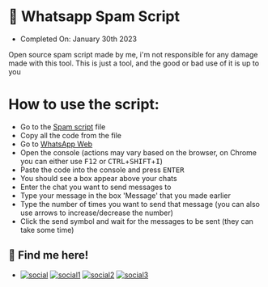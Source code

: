 # 🌊 Whatsapp Spam Script
- Completed On: January 30th 2023

Open source spam script made by me, i'm not responsible for any damage made with this tool. This is just a tool, and the good or bad use of it is up to you

# How to use the script:

- Go to the [Spam script](whatsapp-script.js) file
- Copy all the code from the file
- Go to [WhatsApp Web](https://web.whatsapp.com)
- Open the console (actions may vary based on the browser, on Chrome you can either use <kbd>F12</kbd> or <kbd>CTRL</kbd>+<kbd>SHIFT</kbd>+<kbd>I</kbd>)
- Paste the code into the console and press <kbd>ENTER</kbd>
- You should see a box appear above your chats
- Enter the chat you want to send messages to
- Type your message in the box 'Message' that you made earlier
- Type the number of times you want to send that message (you can also use arrows to increase/decrease the number)
- Click the send symbol and wait for the messages to be sent (they can take some time)

## 🐬 Find me here!
- [![social](https://img.shields.io/static/v1?logo=twitter&link=https://twitter.com/m6sser&label=&message=m6sser&color=white&logoColor=white&style=flat&labelColor=4f94ef)](https://twitter.com/m6sser)
[![social1](https://img.shields.io/static/v1?logo=instagram&link=https://instagram.com/fmesser11&label=&message=fmesser11&color=white&logoColor=white&style=flat&labelColor=4f94ef)](https://instagram.com/fmesser11)
[![social2](https://img.shields.io/static/v1?logo=GitHub&link=https://github.com/m6sser&label=&message=m6sser&color=white&logoColor=white&style=flat&labelColor=4f94ef)](https://github.com/m6sser)
[![social3](https://img.shields.io/static/v1?logo=Discord&link=http://discordapp.com/users/974844018762588200&label=&message=m6sser%232396&color=white&logoColor=white&style=flat&labelColor=4f94ef)](http://discordapp.com/users/974844018762588200)
